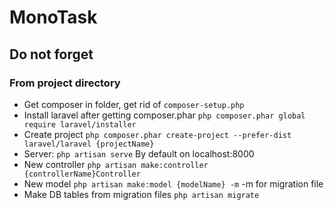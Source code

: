 # MonoTask

## Do not forget
### From project directory
- Get composer in folder, get rid of ``` composer-setup.php ```
- Install laravel after getting composer.phar  ``` php composer.phar global require laravel/installer ```  
- Create project ``` php composer.phar create-project --prefer-dist laravel/laravel {projectName} ```
- Server: ``` php artisan serve ``` By default on localhost:8000
- New controller ``` php artisan make:controller {controllerName}Controller ```
- New model ``` php artisan make:model {modelName} -m ``` -m for migration file
- Make DB tables from migration files ``` php artisan migrate ```

